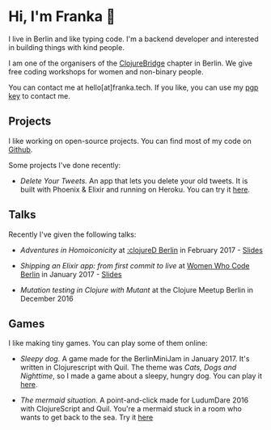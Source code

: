 # Hi, I'm Franka &#128075;

I live in Berlin and like typing code. I'm a backend developer and interested in building things with kind people.

I am one of the organisers of the [ClojureBridge](http://clojurebridge-berlin.org) chapter in Berlin. We give free coding workshops for women and non-binary people.

You can contact me at hello\[at\]franka.tech. If you like, you can use my [pgp key](https://franka.tech/Franka_pub.asc) to contact me.

## Projects

I like working on open-source projects. You can find most of my code on [Github](https://github.com/vsmart).

Some projects I've done recently:

* _Delete Your Tweets._ An app that lets you delete your old tweets. It is built with Phoenix & Elixir and running on Heroku. You can try it [here](https://delete-your-tweets.franka.tech).

## Talks

Recently I've given the following talks:

* _Adventures in Homoiconicity_  at [:clojureD Berlin](http://www.clojured.de/schedule/#details-9) in February 2017 - [Slides](https://franka.tech/talks/homoiconicity-talk)

* _Shipping an Elixir app: from first commit to live_ at [Women Who Code Berlin](https://www.meetup.com/Women-Who-Code-Berlin-Germany/events/236692747/) in January 2017 - [Slides](https://franka.tech/talks/ship-it)

* _Mutation testing in Clojure with Mutant_ at the Clojure Meetup Berlin in December 2016

## Games

I like making tiny games. You can play some of them online:

* _Sleepy dog._ A game made for the BerlinMiniJam in January 2017. It's written in Clojurescript with Quil. The theme was _Cats, Dogs and Nighttime_, so I made a game about a sleepy, hungry dog. You can play it [here](https://franka.tech/games/sleepy-dog).

* _The mermaid situation._ A point-and-click made for LudumDare 2016 with ClojureScript and Quil. You're a mermaid stuck in a room who wants to get back to the sea. Try it [here](https://lislis.de/games/mermaid-situation)
